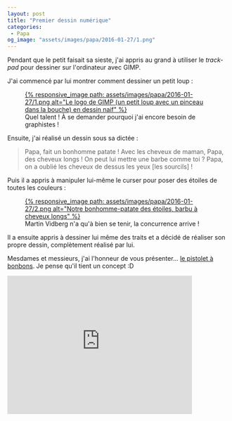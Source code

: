 ```yaml
---
layout: post
title: "Premier dessin numérique"
categories:
 - Papa
og_image: "assets/images/papa/2016-01-27/1.png"
---
```


Pendant que le petit faisait sa sieste, j'ai appris au grand à utiliser le <em lang="en">trackpad</em> pour dessiner sur l'ordinateur avec GIMP.

J'ai commencé par lui montrer comment dessiner un petit loup :

<figure>
  <a data-featherlight="image" href="/assets/images/papa/2016-01-27/1.png" title="Voir en plus grand">
      {% responsive_image path: assets/images/papa/2016-01-27/1.png alt="Le logo de GIMP (un petit loup avec un pinceau dans la bouche) en dessin naif" %}
  </a>
  <figcaption>Quel talent ! À se demander pourquoi j'ai encore besoin de graphistes !</figcaption>
</figure>

Ensuite, j'ai réalisé un dessin sous sa dictée :

> Papa, fait un bonhomme patate !
> Avec les cheveux de maman, Papa, des cheveux longs !
> On peut lui mettre une barbe comme toi ?
> Papa, on a oublié les cheveux de dessus les yeux [les sourcils] !

Puis il a appris à manipuler lui-même le curser pour poser des étoiles de toutes les couleurs :

<figure>
  <a data-featherlight="image" href="/assets/images/papa/2016-01-27/2.png" title="Voir en plus grand">
      {% responsive_image path: assets/images/papa/2016-01-27/2.png alt="Notre bonhomme-patate des étoiles, barbu à cheveux longs" %}
  </a>
  <figcaption>Martin Vidberg n'a qu'à bien se tenir, la concurrence arrive !</figcaption>
</figure>

Il a ensuite appris à dessiner lui même des traits et a décidé de réaliser son propre dessin, complètement réalisé par lui.

Mesdames et messieurs, j'ai l'honneur de vous présenter… <a data-featherlight="image" href="/assets/images/papa/2016-01-27/3.png">le pistolet à bonbons</a>. Je pense qu'il tient un concept :D

<div class="videoWrapper">
  <iframe width="420" height="315" src="https://www.youtube.com/embed/OiXwDXvXiKg" frameborder="0" allowfullscreen></iframe>
</div>
